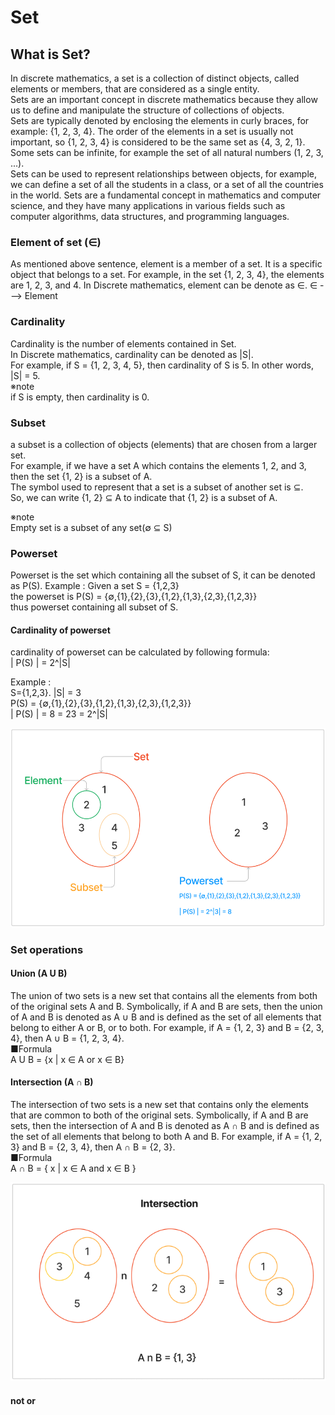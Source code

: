 # Set
## What is Set?
In discrete mathematics, a set is a collection of distinct objects, called elements or members, that are considered as a single entity.<br>
Sets are an important concept in discrete mathematics because they allow us to define and manipulate the structure of collections of objects. <br>
Sets are typically denoted by enclosing the elements in curly braces, for example: {1, 2, 3, 4}. 
The order of the elements in a set is usually not important, so {1, 2, 3, 4} is considered to be the same set as {4, 3, 2, 1}.<br>
Some sets can be infinite, for example the set of all natural numbers (1, 2, 3, ...).<br>
Sets can be used to represent relationships between objects, for example, we can define a set of all the students in a class, or a set of all the countries in the world. Sets are a fundamental concept in mathematics and computer science, and they have many applications in various fields such as computer algorithms, data structures, and programming languages.

### Element of set (∈)
As mentioned above sentence, element is a member of a set. It is a specific object that belongs to a set.
For example, in the set {1, 2, 3, 4}, the elements are 1, 2, 3, and 4.
In Discrete mathematics, element can be denote as ∈. ∈ ---> Element

### Cardinality
Cardinality is the number of elements contained in Set.<br>
In Discrete mathematics, cardinality can be denoted as |S|.<br>
For example, if S = {1, 2, 3, 4, 5}, then cardinality of S is 5. In other words, |S| = 5.<br>
※note <br>
if S is empty, then cardinality is 0.<br>

### Subset
a subset is a collection of objects (elements) that are chosen from a larger set. <br>
For example, if we have a set A which contains the elements 1, 2, and 3, then the set {1, 2} is a subset of A. <br>
The symbol used to represent that a set is a subset of another set is ⊆. <br>
So, we can write {1, 2} ⊆ A to indicate that {1, 2} is a subset of A.<br>

※note<br>
Empty set is a subset of any set(∅ ⊆ S)<br>

### Powerset
Powerset is the set which containing all the subset of S, it can be denoted as P(S).
Example :
Given a set S = {1,2,3}<br>
the powerset is P(S) = {∅,{1},{2},{3},{1,2},{1,3},{2,3},{1,2,3}}<br>
thus powerset containing all subset of S.<br>

#### Cardinality of powerset
cardinality of powerset can be calculated by following formula:<br>
| P(S) | = 2^|S| <br>

Example : <br>
S={1,2,3}.    |S| = 3<br>
P(S) = {∅,{1},{2},{3},{1,2},{1,3},{2,3},{1,2,3}}<br>
| P(S) | = 8 = 23 = 2^|S|<br>

![set_image.png](set_image.png)

### Set operations
#### Union (A U B)
The union of two sets is a new set that contains all the elements from both of the original sets A and B. 
Symbolically, if A and B are sets, then the union of A and B is denoted as A ∪ B and is defined as the set of all elements that belong to either A or B, or to both.
For example, if A = {1, 2, 3} and B = {2, 3, 4}, then A ∪ B = {1, 2, 3, 4}.<br>
■Formula<br>
A U B = {x | x ∈ A or x ∈ B}

#### Intersection (A ∩ B)
The intersection of two sets is a new set that contains only the elements that are common to both of the original sets. 
Symbolically, if A and B are sets, then the intersection of A and B is denoted as A ∩ B and is defined as the set of all elements that belong to both A and B. 
For example, if A = {1, 2, 3} and B = {2, 3, 4}, then A ∩ B = {2, 3}.<br>
■Formula<br>
A ∩ B = { x | x ∈ A and x ∈ B }<br>

![intersection.png](intersection.png)

#### not or